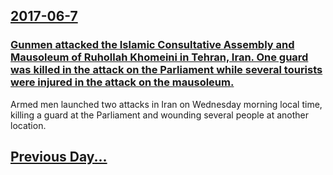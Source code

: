 ## [2017-06-7](/news/2017/06/7/index.md)

### [Gunmen attacked the Islamic Consultative Assembly and Mausoleum of Ruhollah Khomeini in Tehran, Iran. One guard was killed in the attack on the Parliament while several tourists were injured in the attack on the mausoleum. ](/news/2017/06/7/gunmen-attacked-the-islamic-consultative-assembly-and-mausoleum-of-ruhollah-khomeini-in-tehran-iran-one-guard-was-killed-in-the-attack-on.md)
Armed men launched two attacks in Iran on Wednesday morning local time, killing a guard at the Parliament and wounding several people at another location.

## [Previous Day...](/news/2017/06/6/index.md)


